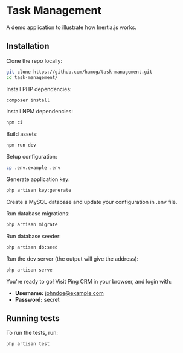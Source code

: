 # Task Management

A demo application to illustrate how Inertia.js works.


## Installation

Clone the repo locally:

```sh
git clone https://github.com/hamog/task-management.git
cd task-management/
```

Install PHP dependencies:

```sh
composer install
```

Install NPM dependencies:

```sh
npm ci
```

Build assets:

```sh
npm run dev
```

Setup configuration:

```sh
cp .env.example .env
```

Generate application key:

```sh
php artisan key:generate
```

Create a MySQL database and update your configuration in .env file.

Run database migrations:

```sh
php artisan migrate
```

Run database seeder:

```sh
php artisan db:seed
```

Run the dev server (the output will give the address):

```sh
php artisan serve
```

You're ready to go! Visit Ping CRM in your browser, and login with:

- **Username:** johndoe@example.com
- **Password:** secret

## Running tests

To run the tests, run:

```
php artisan test
```
